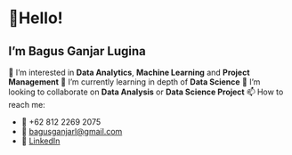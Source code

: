 # 👋**Hello!**
## I’m **Bagus Ganjar Lugina** 
👀 I’m interested in **Data Analytics**, **Machine Learning** and **Project Management**
🌱 I’m currently learning in depth of **Data Science**
💞️ I’m looking to collaborate on **Data Analysis** or **Data Science Project**
📫 How to reach me:
  - :iphone: +62 812 2269 2075 
  - :email: bagusganjarl@gmail.com
  - :link: [LinkedIn](http://www.linkedin.com/in/bagusganjar)

<!---
bagusganjarl/bagusganjarl is a ✨ special ✨ repository because its `README.md` (this file) appears on your GitHub profile.
You can click the Preview link to take a look at your changes.
--->
